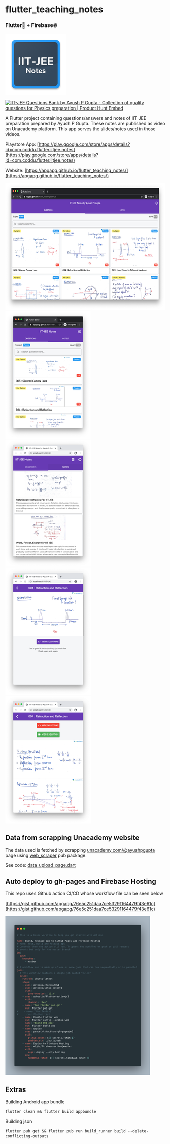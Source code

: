 # flutter_teaching_notes

### Flutter📱 + Firebase🔥

<img src="https://raw.githubusercontent.com/apgapg/flutter_teaching_notes/master/assets/images/logo.png" alt="iitjeenotes">

<a href="https://www.producthunt.com/posts/iit-jee-questions-bank-by-ayush-p-gupta?utm_source=badge-featured&utm_medium=badge&utm_souce=badge-iit-jee-questions-bank-by-ayush-p-gupta" target="_blank"><img src="https://api.producthunt.com/widgets/embed-image/v1/featured.svg?post_id=213571&theme=light" alt="IIT-JEE Questions Bank by Ayush P Gupta - Collection of quality questions for Physics preparation | Product Hunt Embed" style="width: 250px; height: 54px;" width="250px" height="54px" /></a>

A Flutter project containing questions/answers and notes of IIT JEE preparation prepared by Ayush P Gupta.
These notes are published as video on Unacademy platform.
This app serves the slides/notes used in those videos.

Playstore App: [https://play.google.com/store/apps/details?id=com.coddu.flutter.iitjee.notes](https://play.google.com/store/apps/details?id=com.coddu.flutter.iitjee.notes)

Website: [https://apgapg.github.io/flutter_teaching_notes/](https://apgapg.github.io/flutter_teaching_notes/)

<img src="https://raw.githubusercontent.com/apgapg/flutter_teaching_notes/master/res/s1.png"  height = "400" alt="iitjee"> <img src="https://raw.githubusercontent.com/apgapg/flutter_teaching_notes/master/res/s2.png"  height = "400" alt="iitjee"> <img src="https://raw.githubusercontent.com/apgapg/flutter_teaching_notes/master/res/s3.png"  height = "400" alt="iitjee"> <img src="https://raw.githubusercontent.com/apgapg/flutter_teaching_notes/master/res/s4.png"  height = "400" alt="iitjee"> <img src="https://raw.githubusercontent.com/apgapg/flutter_teaching_notes/master/res/s5.png"  height = "400" alt="iitjee">

## Data from scrapping Unacademy website

The data used is fetched by scrapping [unacademy.com/@ayushpgupta](https://unacademy.com/@ayushpgupta) page using [web_scraper](https://pub.dev/packages/web_scraper) pub package.

See code: [data_upload_page.dart](https://github.com/apgapg/flutter_teaching_notes/blob/master/lib/pages/upload/data_upload_page.dart)

## Auto deploy to gh-pages and Firebase Hosting

This repo uses Github action CI/CD whose workflow file can be seen below

[https://gist.github.com/apgapg/76e5c251daa7ce53291164479f43e61c](https://gist.github.com/apgapg/76e5c251daa7ce53291164479f43e61c)

<img src="https://raw.githubusercontent.com/apgapg/flutter_teaching_notes/master/res/c1.png"  height = "500" alt="github">

## Extras

Building Android app bundle 

```
flutter clean && flutter build appbundle
```

Building json

```
flutter pub get && flutter pub run build_runner build --delete-conflicting-outputs
```
